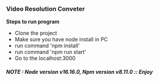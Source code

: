 <h3> Video Resolution Conveter</h3>

<strong> Steps to run program </strong>

<ul>
  <li> Clone the project </li>
  <li> Make sure you have node install in PC </li>
  <li> run command 'npm install' </li>
  <li> run command 'npm run start' </li>
  <li> Go to the localhost:3000 </li>
</ul>

<h5> NOTE : Node version v16.16.0, Npm version v8.11.0 ::  Enjoy </h5>
